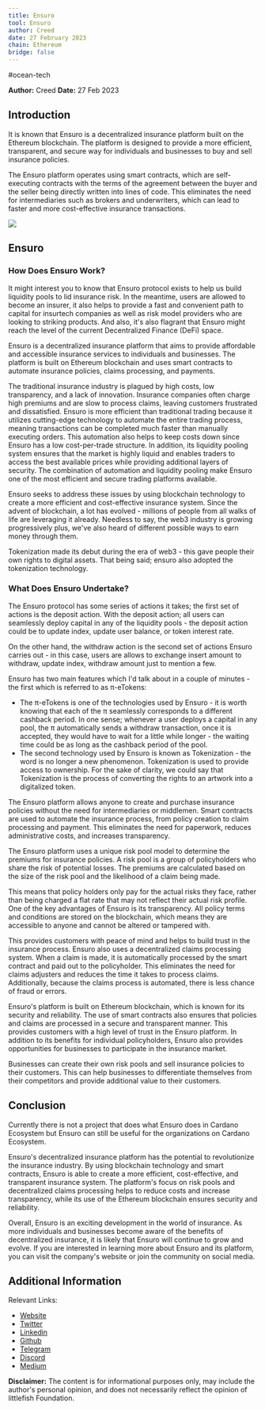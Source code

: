 ```yaml
---
title: Ensuro
tool: Ensuro
author: Creed
date: 27 February 2023
chain: Ethereum
bridge: false
---
```


#ocean-tech 

**Author:** Creed
**Date:** 27 Feb 2023

## Introduction

It is known that Ensuro is a decentralized insurance platform built on the Ethereum blockchain. The platform is designed to provide a more efficient, transparent, and secure way for individuals and businesses to buy and sell insurance policies.

The Ensuro platform operates using smart contracts, which are self-executing contracts with the terms of the agreement between the buyer and the seller being directly written into lines of code. This eliminates the need for intermediaries such as brokers and underwriters, which can lead to faster and more cost-effective insurance transactions.

![](https://i.imgur.com/YCSX8EZ.png)

## Ensuro

### How Does Ensuro Work?

It might interest you to know that Ensuro protocol exists to help us build liquidity pools to lid insurance risk. In the meantime, users are allowed to become an insurer, it also helps to provide a fast and convenient path to capital for insurtech companies as well as risk model providers who are looking to striking products. And also, it's also flagrant that Ensuro might reach the level of the current Decentralized Finance (DeFi) space.

Ensuro is a decentralized insurance platform that aims to provide affordable and accessible insurance services to individuals and businesses. The platform is built on Ethereum blockchain and uses smart contracts to automate insurance policies, claims processing, and payments.

The traditional insurance industry is plagued by high costs, low transparency, and a lack of innovation. Insurance companies often charge high premiums and are slow to process claims, leaving customers frustrated and dissatisfied. Ensuro is more efficient than traditional trading because it utilizes cutting-edge technology to automate the entire trading process, meaning transactions can be completed much faster than manually executing orders. This automation also helps to keep costs down since Ensuro has a low cost-per-trade structure. In addition, its liquidity pooling system ensures that the market is highly liquid and enables traders to access the best available prices while providing additional layers of security. The combination of automation and liquidity pooling make Ensuro one of the most efficient and secure trading platforms available.


Ensuro seeks to address these issues by using blockchain technology to create a more efficient and cost-effective insurance system. Since the advent of blockchain, a lot has evolved - millions of people from all walks of life are leveraging it already. Needless to say, the web3 industry is growing progressively plus, we've also heard of different possible ways to earn money through them.

Tokenization made its debut during the era of web3 - this gave people their own rights to digital assets. That being said; ensuro also adopted the tokenization technology.

### What Does Ensuro Undertake?

The Ensuro protocol  has some series of actions it takes; the first set of actions is the deposit action. With the deposit action; all users can seamlessly deploy capital in any of the liquidity pools - the deposit action could be to update index, update user balance, or token interest rate.

On the other hand, the withdraw action is the second set of actions Ensuro carries out - in this case, users are allows to exchange insert amount to withdraw, update index, withdraw amount just to mention a few.


Ensuro has two main features which I'd talk about in a couple of minutes - the first which is referred to as π-eTokens:

- The π-eTokens is one of the technologies used by Ensuro - it is worth knowing that each of the π seamlessly corresponds to a different cashback period. In one sense; whenever a user deploys a capital in any pool, the π automatically sends a withdraw transaction, once it is accepted, they would have to wait for a little while longer - the waiting time could be as long as the cashback period of the pool.
- The second technology used by Ensuro is known as Tokenization - the word is no longer a new phenomenon. Tokenization is used to provide access to ownership. For the sake of clarity, we could say that Tokenization is the process of converting the rights to an artwork into a digitalized token.


The Ensuro platform allows anyone to create and purchase insurance policies without the need for intermediaries or middlemen. Smart contracts are used to automate the insurance process, from policy creation to claim processing and payment. This eliminates the need for paperwork, reduces administrative costs, and increases transparency.

The Ensuro platform uses a unique risk pool model to determine the premiums for insurance policies. A risk pool is a group of policyholders who share the risk of potential losses. The premiums are calculated based on the size of the risk pool and the likelihood of a claim being made.

This means that policy holders only pay for the actual risks they face, rather than being charged a flat rate that may not reflect their actual risk profile.
One of the key advantages of Ensuro is its transparency. All policy terms and conditions are stored on the blockchain, which means they are accessible to anyone and cannot be altered or tampered with.

This provides customers with peace of mind and helps to build trust in the insurance process. Ensuro also uses a decentralized claims processing system. When a claim is made, it is automatically processed by the smart contract and paid out to the policyholder. This eliminates the need for claims adjusters and reduces the time it takes to process claims. Additionally, because the  claims process is automated, there is less chance of fraud or errors.


Ensuro's platform is built on Ethereum blockchain, which is known for its security and reliability. The use of smart contracts also ensures that policies and claims are processed in a secure and transparent manner. This provides customers with a high level of trust in the Ensuro platform. In addition to its benefits for individual policyholders, Ensuro also provides opportunities for businesses to participate in the insurance market.


Businesses can create their own risk pools and sell insurance policies to their customers. This can help businesses to differentiate themselves from their competitors and provide additional value to their customers.

## Conclusion

Currently there is not a project that does what Ensuro does in Cardano Ecosystem but Ensuro can still be useful for the organizations on Cardano Ecosystem.

Ensuro's decentralized insurance platform has the potential to revolutionize the insurance industry.  By using blockchain technology and smart contracts, Ensuro is able to create a more efficient, cost-effective, and transparent insurance system. The platform's focus on risk pools and decentralized claims processing helps to reduce costs and increase transparency, while its use of the Ethereum blockchain ensures security and reliability.

Overall, Ensuro is an exciting development in the world of insurance. As more individuals and businesses become aware of the benefits of decentralized insurance, it is likely that Ensuro will continue to grow and evolve. If you are interested in learning more about Ensuro and its platform, you can visit the company's website or join the community on social media.

## Additional Information
Relevant Links:
- [Website](https://ensuro.co/)
-  [Twitter](https://twitter.com/Ensuroproject)
-  [Linkedin](https://www.linkedin.com/company/ensuro)
-  [Github](https://github.com/ensuro)
-  [Telegram](https://t.me/ensuroproject)
-  [Discord](https://discord.gg/sePJF7RRZC)
-  [Medium](https://blog.ensuro.co/)

**Disclaimer:** The content is for informational purposes only, may include the author's personal opinion, and does not necessarily reflect the opinion of littlefish Foundation.

